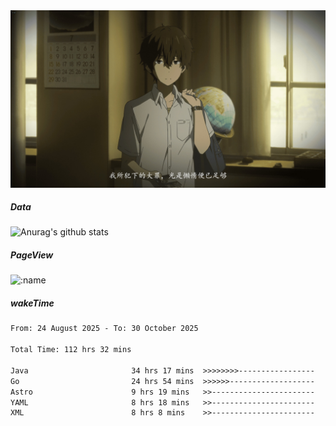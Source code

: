 
<img src="./static/index.jpg" alt="index">

##### Data

![Anurag's github stats](https://github-readme-stats.vercel.app/api?username=whyneh&show_icons=true&hide_border=ture&theme=tokyonight)

##### PageView
![:name](https://count.getloli.com/get/@:whyneh?theme=gelbooru)

##### wakeTime

<!--START_SECTION:waka-->

```txt
From: 24 August 2025 - To: 30 October 2025

Total Time: 112 hrs 32 mins

Java                       34 hrs 17 mins  >>>>>>>>-----------------   30.46 %
Go                         24 hrs 54 mins  >>>>>>-------------------   22.14 %
Astro                      9 hrs 19 mins   >>-----------------------   08.29 %
YAML                       8 hrs 18 mins   >>-----------------------   07.39 %
XML                        8 hrs 8 mins    >>-----------------------   07.24 %
```

<!--END_SECTION:waka-->
